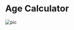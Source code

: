# Age Calculator
![pic](https://user-images.githubusercontent.com/96326525/178339827-a6dc6f12-fd0e-4421-8a0f-4c2a2b652546.png)
